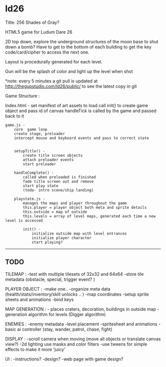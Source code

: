 ld26 
====

Title: 256 Shades of Gray?

HTML5 game for Ludum Dare 26

2D top down, explore the underground structures of the moon base to shut down a bomb? Have to get to the bottom of each building to get the key code/card/cipher to access the next one.

Layout is procedurally generated for each level. 

Gun will be the splash of color and light up the level when shot


*note: every 5 minutes a git pull is updated at http://thegupstudio.com/ld26/public/ to see the latest copy in git

Game Structure :


Index.html - 
	set manifest of art assets to load
	call init() to create game object and pass id of canvas
	handleTick is called by the game and passed back to it

	game.js -
		core  game loop
		create stage, preloader
		intercept mouse and keyboard events and pass to correct state


		setupTitle() - 
			create title screen objects
			attach preloader events
			start preloader

		handleComplete() -
			called when preloaded is finished
			fade title screen out and remove
			start play state
			(todo- intro scene/ship landing)

		playstate.js -
			manages the maps and player throughout the game
			this.player = player object both meta and sprite details
			this.outside = map of outside
			this.levels = array of level maps, generated each time a new level is accessed

			init() -
				initialize outside map with level entrances
				initialize player character
				start playing?


----------------
TODO
-----------------

TILEMAP :
	-test with multiple tilesets of 32x32 and 64x64
	-store tile metadata (obstacle, special, trigger event? )

PLAYER OBJECT :
	-make one..
	-organize meta data (health/stats/inventory/skill unlocks .. )
	-map coordinates
	-setup sprite sheets and animations
	-bind keys

MAP GENERATION :
	- places craters, decoration, buildings in outside map
	- generation algorithm for levels (Digger algorithm)

ENEMIES :
	-enemy metadata
	-level placement
	-spritesheet and animations
	-basic ai controller (stay, wander, patrol, chase, fight)


DISPLAY :
	-scroll camera when moving (move all objects or translate canvas view?)
	-2d lighting use masks and color filters
	-use tweens for simple effects to make it more 'juicy'


UI :
	-instructions?
	-design? 
	-web page with game design?